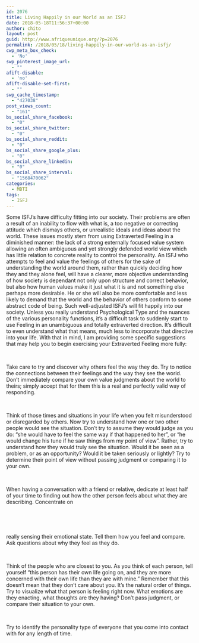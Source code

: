 ```yaml
---
id: 2076
title: Living Happily in our World as an ISFJ
date: 2018-05-18T11:56:37+00:00
author: chito
layout: post
guid: http://www.afriqueunique.org/?p=2076
permalink: /2018/05/18/living-happily-in-our-world-as-an-isfj/
cwp_meta_box_check:
  - 'No'
swp_pinterest_image_url:
  - ""
afift-disable:
  - 'no'
afift-disable-set-first:
  - ""
swp_cache_timestamp:
  - "427038"
post_views_count:
  - "161"
bs_social_share_facebook:
  - "0"
bs_social_share_twitter:
  - "0"
bs_social_share_reddit:
  - "0"
bs_social_share_google_plus:
  - "0"
bs_social_share_linkedin:
  - "0"
bs_social_share_interval:
  - "1568470062"
categories:
  - MBTI
tags:
  - ISFJ
---
```

Some ISFJ’s have difficulty fitting into our society. Their problems are often a result of an inability to flow with what is, a too negative or correcting attitude which dismays others, or unrealistic ideals and ideas about the world. These issues mostly stem from using Extraverted Feeling in a diminished manner: the lack of a strong externally focused value system allowing an often ambiguous and yet strongly defended world view which has little relation to concrete reality to control the personality. An ISFJ who attempts to feel and value the feelings of others for the sake of understanding the world around them, rather than quickly deciding how they and they alone feel, will have a clearer, more objective understanding of how society is dependant not only upon structure and correct behavior, but also how human values make it just what it is and not something else perhaps more desirable. He or she will also be more comfortable and less likely to demand that the world and the behavior of others conform to some abstract code of being. Such well-adjusted ISFJ’s will fit happily into our society. Unless you really understand Psychological Type and the nuances of the various personality functions, it&#8217;s a difficult task to suddenly start to use Feeling in an unambiguous and totally extraverted direction. It&#8217;s difficult to even understand what that means, much less to incorporate that directive into your life. With that in mind, I am providing some specific suggestions that may help you to begin exercising your Extraverted Feeling more fully:

&nbsp;

Take care to try and discover why others feel the way they do. Try to notice the connections between their feelings and the way they see the world. Don’t immediately compare your own value judgments about the world to theirs; simply accept that for them this is a real and perfectly valid way of responding.

&nbsp;

Think of those times and situations in your life when you felt misunderstood or disregarded by others. Now try to understand how one or two other people would see the situation. Don&#8217;t try to assume they would judge as you do: &#8220;she would have to feel the same way if that happened to her&#8221;, or &#8220;he would change his tune if he saw things from my point of view&#8221;. Rather, try to understand how they would truly see the situation. Would it be seen as a problem, or as an opportunity? Would it be taken seriously or lightly? Try to determine their point of view without passing judgment or comparing it to your own.

&nbsp;

When having a conversation with a friend or relative, dedicate at least half of your time to finding out how the other person feels about what they are describing. Concentrate on

&nbsp;

&nbsp;

really sensing their emotional state. Tell them how you feel and compare. Ask questions about why they feel as they do.

&nbsp;

Think of the people who are closest to you. As you think of each person, tell yourself &#8220;this person has their own life going on, and they are more concerned with their own life than they are with mine.&#8221; Remember that this doesn&#8217;t mean that they don&#8217;t care about you. It&#8217;s the natural order of things. Try to visualize what that person is feeling right now. What emotions are they enacting, what thoughts are they having? Don&#8217;t pass judgment, or compare their situation to your own.

&nbsp;

Try to identify the personality type of everyone that you come into contact with for any length of time.